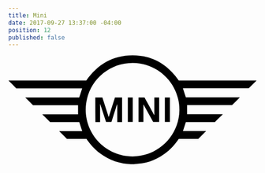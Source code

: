 ```yaml
---
title: Mini
date: 2017-09-27 13:37:00 -04:00
position: 12
published: false
---
```


<svg version="1.1"  xmlns="http://www.w3.org/2000/svg" xmlns:xlink="http://www.w3.org/1999/xlink" x="0px" y="0px"
	 viewBox="0 0 585 257" style="enable-background:new 0 0 585 257;" xml:space="preserve">
<g id="Dwhhl1.tif">
	<g>
		<path d="M288.4,257c-2.4-0.2-4.8-0.4-7.3-0.6c-13.6-1.1-26.6-4.4-39-9.8c-22.8-9.9-41.2-25.1-55.4-45.4c-0.9-1.3-1.7-2.6-2.6-3.9
			c-15.5,0-31,0-46,0c-6.3-6.3-12.2-12.2-18.3-18.3c18.1,0,36.2,0,54.3,0c-2.4-7.2-4.6-14.2-7-21.4c-22.9,0-46,0-68.7,0
			c-6.3-6.3-12.3-12.3-18.4-18.4c28.1,0,56.3,0,84.3,0c0-7.2,0-14.2,0-21.5c-17.6,0-35.3,0-53,0c-17.8,0-35.5,0-53,0
			c-6.1-6.1-12.1-12.1-18.3-18.2c42.5,0,84.9,0,127,0c2.4-7.3,4.7-14.3,7-21.4c-51.8,0-103.7,0-155.2,0C12.5,71.7,6.5,65.6,0.4,59.6
			c61.1,0,122.4,0,183.2,0C210.3,21.3,246,0,292.7,0c46.7,0,82.4,21.4,108.8,59.5c30.4,0,61,0,91.6,0c30.6,0,61.1,0,91.6,0
			c-6,6-12.1,12-18.5,18.4c-51.1,0-103.1,0-155,0c2.3,7.1,4.6,14.1,7,21.4c42.1,0,84.5,0,127.1,0c-6.2,6.2-12.2,12.1-18.4,18.3
			c-35.1,0-70.5,0-105.9,0c0,7.2,0,14.2,0,21.4c28,0,56.1,0,84.3,0c-6.2,6.1-12.2,12-18.7,18.5c-22.3,0-45.4,0-68.4,0
			c-2.3,7.1-4.6,14.1-6.9,21.4c18,0,36.2,0,54.5,0c-6.2,6.2-12.1,12.1-18.4,18.4c-15,0-30.5,0-45.9,0c-2.4,3.3-4.7,6.6-7.1,9.7
			c-10.3,13.3-22.6,24.2-37.1,32.6c-13.4,7.8-27.6,13.2-42.9,15.5c-5.3,0.8-10.8,1.2-16.2,1.7c-0.5,0.1-1,0.2-1.5,0.2
			C294,257,291.2,257,288.4,257z M182.3,128.3c0.2,61,49.4,110.3,110.2,110.4c61.2,0.1,109.1-49.2,110.4-107.7
			C404.3,69.3,354.8,18,292.6,18.1C231.1,18.2,182.6,67.9,182.3,128.3z"/>
		<path d="M204.9,99.5c5.5,0,11,0,16.7,0c4.8,15.2,9.7,30.4,14.6,45.6c0.2,0,0.3,0,0.5,0.1c4.8-15.2,9.6-30.4,14.5-45.6
			c5.6,0,11.1,0,16.8,0c0,19.3,0,38.6,0,57.9c-3.8,0-7.5,0-11.4,0c0-13.8,0-27.6,0-41.4c-0.2,0-0.4-0.1-0.6-0.1
			c-4.4,13.8-8.7,27.6-13.1,41.4c-4.2,0-8.3,0-12.7,0c-4.5-14-9-28-13.6-42c-0.1,0-0.3,0-0.4,0.1c0,14,0,27.9,0,42
			c-3.8,0-7.4,0-11.1,0C204.9,138.1,204.9,118.8,204.9,99.5z"/>
		<path d="M341.2,157.3c-7.5-13.6-15.1-27.3-22.7-41c-0.1,0-0.2,0-0.3,0.1c0,13.6,0,27.2,0,41c-4,0-7.7,0-11.5,0
			c0-19.3,0-38.5,0-57.8c4.7,0,9.3,0,14.1,0c7.6,13.7,15.1,27.5,22.7,41.3c0.1,0,0.3-0.1,0.4-0.1c0-13.7,0-27.4,0-41.2
			c3.9,0,7.6,0,11.4,0c0,19.3,0,38.5,0,57.8C350.6,157.3,346,157.3,341.2,157.3z"/>
		<path d="M368.7,157.3c0-19.3,0-38.5,0-57.8c3.9,0,7.8,0,11.9,0c0,19.2,0,38.4,0,57.8C376.6,157.3,372.7,157.3,368.7,157.3z"/>
		<path d="M281.5,99.4c3.9,0,7.7,0,11.6,0c0,19.3,0,38.6,0,57.9c-3.9,0-7.6,0-11.6,0C281.5,138.1,281.5,118.9,281.5,99.4z"/>
	</g>
</g>
</svg>
